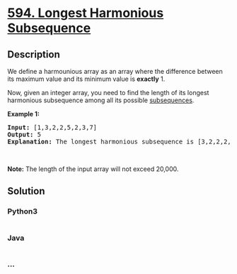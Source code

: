 # [594. Longest Harmonious Subsequence](https://leetcode.com/problems/longest-harmonious-subsequence)

## Description
<p>We define a harmounious array as an array where the difference between its maximum value and its minimum value is <b>exactly</b> 1.</p>

<p>Now, given an integer array, you need to find the length of its longest harmonious subsequence among all its possible <a href="https://en.wikipedia.org/wiki/Subsequence">subsequences</a>.</p>

<p><b>Example 1:</b></p>

<pre>
<b>Input:</b> [1,3,2,2,5,2,3,7]
<b>Output:</b> 5
<b>Explanation:</b> The longest harmonious subsequence is [3,2,2,2,3].
</pre>

<p>&nbsp;</p>

<p><b>Note:</b> The length of the input array will not exceed 20,000.</p>



## Solution
<!-- Type common method here -->


### Python3
<!-- Type special method here -->

```python

```

### Java
<!-- Type special method here -->

```java

```

### ...
```

```

